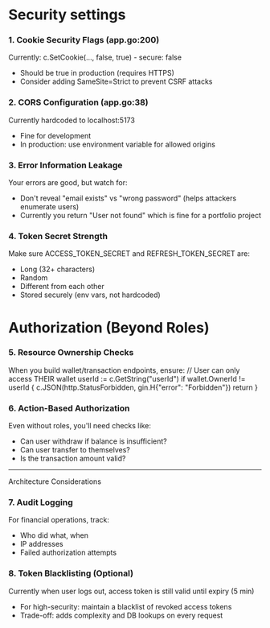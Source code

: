 # Security settings

### 1. Cookie Security Flags (app.go:200)

Currently: c.SetCookie(..., false, true) - secure: false

- Should be true in production (requires HTTPS)
- Consider adding SameSite=Strict to prevent CSRF attacks

### 2. CORS Configuration (app.go:38)

Currently hardcoded to localhost:5173

- Fine for development
- In production: use environment variable for allowed origins

### 3. Error Information Leakage

Your errors are good, but watch for:

- Don't reveal "email exists" vs "wrong password" (helps attackers enumerate users)
- Currently you return "User not found" which is fine for a portfolio project

### 4. Token Secret Strength

Make sure ACCESS_TOKEN_SECRET and REFRESH_TOKEN_SECRET are:

- Long (32+ characters)
- Random
- Different from each other
- Stored securely (env vars, not hardcoded)

# Authorization (Beyond Roles)

### 5. Resource Ownership Checks

When you build wallet/transaction endpoints, ensure:
// User can only access THEIR wallet
userId := c.GetString("userId")
if wallet.OwnerId != userId {
c.JSON(http.StatusForbidden, gin.H{"error": "Forbidden"})
return
}

### 6. Action-Based Authorization

Even without roles, you'll need checks like:

- Can user withdraw if balance is insufficient?
- Can user transfer to themselves?
- Is the transaction amount valid?

---

Architecture Considerations

### 7. Audit Logging

For financial operations, track:

- Who did what, when
- IP addresses
- Failed authorization attempts

### 8. Token Blacklisting (Optional)

Currently when user logs out, access token is still valid until expiry (5 min)

- For high-security: maintain a blacklist of revoked access tokens
- Trade-off: adds complexity and DB lookups on every request
